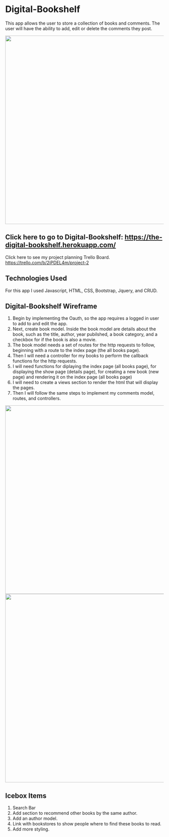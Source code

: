 # Digital-Bookshelf 

This app allows the user to store a collection of books and comments. The user will have the ability to add, edit or delete the comments they post.

<img src="https://i.imgur.com/WV7oNvV.png" width="600">  

## Click here to go to Digital-Bookshelf: <https://the-digital-bookshelf.herokuapp.com/>
Click here to see my project planning Trello Board.
<https://trello.com/b/2iPDEL4m/project-2>


## Technologies Used
For this app I used Javascript, HTML, CSS, Bootstrap, Jquery, and CRUD.


## Digital-Bookshelf Wireframe
1. Begin by implementing the Oauth, so the app requires a logged in user to add to and edit the app.
2. Next, create book model. Inside the book model are details about the book, such as the title, author, year pubilshed, a book category, and a checkbox for if the book is also a movie.
3. The book model needs a set of routes for the http requests to follow, beginning with a route to the index page (the all books page).
4. Then I will need a controller for my books to perform the callback functions for the http requests.
5. I will need functions for diplaying the index page (all books page), for displaying the show page (details page), for creating a new book (new page) and rendering it on the index page (all books page)
6. I will need to create a views section to render the html that will display the pages.
7. Then I will follow the same steps to implement my comments model, routes, and controllers.

<img src="https://i.imgur.com/oystYWd.jpg" width="600">
<img src="https://i.imgur.com/y1W3QCx.jpg" width="600">

## Icebox Items
1. Search Bar
2. Add section to recommend other books by the same author.
2. Add an author model.
3. Link with bookstores to show people where to find these books to read.
4. Add more styling.

